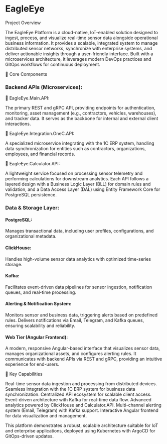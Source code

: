 
# EagleEye


Project Overview 

The EagleEye Platform is a cloud-native, IoT-enabled solution designed to ingest, process, and visualize real-time sensor data alongside operational business information. It provides a scalable, integrated system to manage distributed sensor networks, synchronize with enterprise systems, and deliver actionable insights through a user-friendly interface. Built with a microservices architecture, it leverages modern DevOps practices and GitOps workflows for continuous deployment.

🔹 Core Components

### Backend APIs (Microservices):

🔹 EagleEye.Main.API:

 The primary REST and gRPC API, providing endpoints for authentication, monitoring, asset management (e.g., contractors, vehicles, warehouses), and tracker data. It serves as the backbone for internal and external client interactions.


🔹 EagleEye.Integration.OneC.API:

 A specialized microservice integrating with the 1C ERP system, handling data synchronization for entities such as contractors, organizations, employees, and financial records.


🔹 EagleEye.Calculator.API:

 A lightweight service focused on processing sensor telemetry and performing calculations for downstream analytics. Each API follows a layered design with a Business Logic Layer (BLL) for domain rules and validation, and a Data Access Layer (DAL) using Entity Framework Core for PostgreSQL persistence.



### Data & Storage Layer:

#### PostgreSQL: 

Manages transactional data, including user profiles, configurations, and organizational metadata.

#### ClickHouse:

Handles high-volume sensor data analytics with optimized time-series storage.

#### Kafka:

Facilitates event-driven data pipelines for sensor ingestion, notification queues, and real-time processing.

#### Alerting & Notification System:

Monitors sensor and business data, triggering alerts based on predefined rules. Delivers notifications via Email, Telegram, and Kafka queues, ensuring scalability and reliability.

#### Web Tier (Angular Frontend):

A modern, responsive Angular-based interface that visualizes sensor data, manages organizational assets, and configures alerting rules. It communicates with backend APIs via REST and gRPC, providing an intuitive experience for end-users.

🔹 Key Capabilities

Real-time sensor data ingestion and processing from distributed devices.
Seamless integration with the 1C ERP system for business data synchronization.
Centralized API ecosystem for scalable client access.
Event-driven architecture with Kafka for real-time data flow.
Advanced analytics powered by ClickHouse and Calculator.API.
Multi-channel alerting system (Email, Telegram) with Kafka support.
Interactive Angular frontend for data visualization and management.

This platform demonstrates a robust, scalable architecture suitable for IoT and enterprise applications, deployed using Kubernetes with ArgoCD for GitOps-driven updates.
